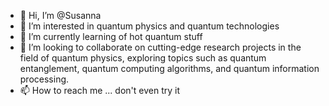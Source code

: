 - 👋 Hi, I’m @Susanna
- 👀 I’m interested in quantum physics and quantum technologies
- 🌱 I’m currently learning of hot quantum stuff
- 💞️ I’m looking to collaborate on cutting-edge research projects in the field of quantum physics, exploring topics such as quantum entanglement, quantum computing algorithms, and quantum information processing.
- 📫 How to reach me ... don't even try it

<!---
SusannaGa/SusannaGa is a ✨ special ✨ repository because its `README.md` (this file) appears on your GitHub profile.
You can click the Preview link to take a look at your changes.
--->
